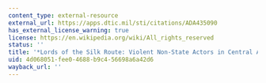 ```yaml
---
content_type: external-resource
external_url: https://apps.dtic.mil/sti/citations/ADA435090
has_external_license_warning: true
license: https://en.wikipedia.org/wiki/All_rights_reserved
status: ''
title: '*Lords of the Silk Route: Violent Non-State Actors in Central Asia*'
uid: 4d068051-fee0-4688-b9c4-56698a6a42d6
wayback_url: ''
---
```


